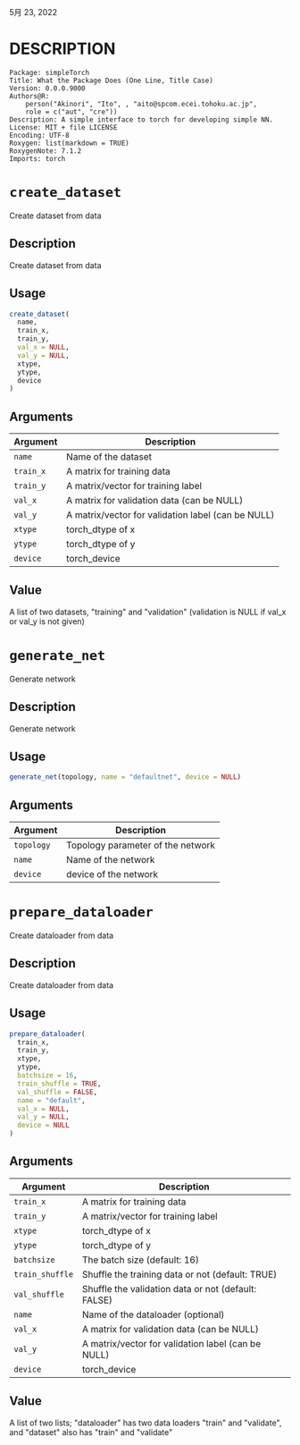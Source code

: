 <!-- toc -->

5月 23, 2022

# DESCRIPTION

```
Package: simpleTorch
Title: What the Package Does (One Line, Title Case)
Version: 0.0.0.9000
Authors@R: 
    person("Akinori", "Ito", , "aito@spcom.ecei.tohoku.ac.jp", 
    role = c("aut", "cre"))
Description: A simple interface to torch for developing simple NN.
License: MIT + file LICENSE
Encoding: UTF-8
Roxygen: list(markdown = TRUE)
RoxygenNote: 7.1.2
Imports: torch
```


# `create_dataset`

Create dataset from data


## Description

Create dataset from data


## Usage

```r
create_dataset(
  name,
  train_x,
  train_y,
  val_x = NULL,
  val_y = NULL,
  xtype,
  ytype,
  device
)
```


## Arguments

Argument      |Description
------------- |----------------
`name`     |     Name of the dataset
`train_x`     |     A matrix for training data
`train_y`     |     A matrix/vector for training label
`val_x`     |     A matrix for validation data (can be NULL)
`val_y`     |     A matrix/vector for validation label (can be NULL)
`xtype`     |     torch_dtype of x
`ytype`     |     torch_dtype of y
`device`     |     torch_device


## Value

A list of two datasets, "training" and "validation"
 (validation is NULL if val_x or val_y is not given)


# `generate_net`

Generate network


## Description

Generate network


## Usage

```r
generate_net(topology, name = "defaultnet", device = NULL)
```


## Arguments

Argument      |Description
------------- |----------------
`topology`     |     Topology parameter of the network
`name`     |     Name of the network
`device`     |     device of the network


# `prepare_dataloader`

Create dataloader from data


## Description

Create dataloader from data


## Usage

```r
prepare_dataloader(
  train_x,
  train_y,
  xtype,
  ytype,
  batchsize = 16,
  train_shuffle = TRUE,
  val_shuffle = FALSE,
  name = "default",
  val_x = NULL,
  val_y = NULL,
  device = NULL
)
```


## Arguments

Argument      |Description
------------- |----------------
`train_x`     |     A matrix for training data
`train_y`     |     A matrix/vector for training label
`xtype`     |     torch_dtype of x
`ytype`     |     torch_dtype of y
`batchsize`     |     The batch size (default: 16)
`train_shuffle`     |     Shuffle the training data or not (default: TRUE)
`val_shuffle`     |     Shuffle the validation data or not (default: FALSE)
`name`     |     Name of the dataloader (optional)
`val_x`     |     A matrix for validation data (can be NULL)
`val_y`     |     A matrix/vector for validation label (can be NULL)
`device`     |     torch_device


## Value

A list of two lists; "dataloader" has two data loaders
 "train" and "validate", and "dataset" also has "train" and "validate"


